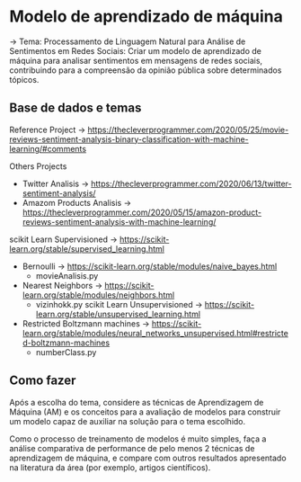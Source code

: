 # Modelo de aprendizado de máquina

-> Tema: Processamento de Linguagem Natural para Análise de Sentimentos em Redes 
Sociais: Criar um modelo de aprendizado de máquina para analisar sentimentos em
mensagens de redes sociais, contribuindo para a compreensão da opinião pública
sobre determinados tópicos.

## Base de dados e temas

Reference Project -> https://thecleverprogrammer.com/2020/05/25/movie-reviews-sentiment-analysis-binary-classification-with-machine-learning/#comments

Others Projects 
 - Twitter Analisis -> https://thecleverprogrammer.com/2020/06/13/twitter-sentiment-analysis/
 - Amazom Products Analisis -> https://thecleverprogrammer.com/2020/05/15/amazon-product-reviews-sentiment-analysis-with-machine-learning/

scikit Learn Supervisioned -> https://scikit-learn.org/stable/supervised_learning.html
 - Bernoulli -> https://scikit-learn.org/stable/modules/naive_bayes.html
    - movieAnalisis.py
 - Nearest Neighbors -> https://scikit-learn.org/stable/modules/neighbors.html
    - vizinhokk.py
scikit Learn Unsupervisioned -> https://scikit-learn.org/stable/unsupervised_learning.html
 - Restricted Boltzmann machines -> https://scikit-learn.org/stable/modules/neural_networks_unsupervised.html#restricted-boltzmann-machines
    - numberClass.py

## Como fazer

Após a escolha do tema, considere as técnicas de Aprendizagem de Máquina (AM) e os
conceitos para a avaliação de modelos para construir um modelo capaz de auxiliar na solução
para o tema escolhido.

Como o processo de treinamento de modelos é muito simples, faça a análise comparativa de
performance de pelo menos 2 técnicas de aprendizagem de máquina, e compare com outros
resultados apresentado na literatura da área (por exemplo, artigos científicos).